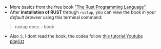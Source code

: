 - More basics from the free book ["The Rust Programming Language"](https://doc.rust-lang.org/stable/book/)
- After **installation of RUST** through `rustup`, you can view the book in your *default browser* using this terminal command: 
>rustup docs --book
- Also :), I dont read the book, the codes follow [this tutorial Youtube playlist](https://www.youtube.com/playlist?list=PLai5B987bZ9CoVR-QEIN9foz4QCJ0H2Y8)